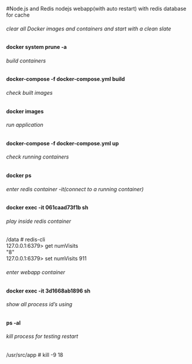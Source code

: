 
#Node.js and Redis
nodejs webapp(with auto restart) with redis database for cache
###### clear all Docker images and containers and start with a clean slate
**docker system prune -a**
###### build containers
**docker-compose -f docker-compose.yml build**
###### check built images
**docker images**
###### run application
**docker-compose -f docker-compose.yml up**
###### check running containers
**docker ps**
###### enter redis container -it(connect to a running container)
**docker exec -it 061caad73f1b sh**
###### play inside redis container
/data # redis-cli                                                                                                                                                     
127.0.0.1:6379> get numVisits                                                                                                                                      
"8"                                                                                                                                                                    
127.0.0.1:6379> set numVisits 911  

###### enter webapp container
**docker exec -it 3d1668ab1896 sh**
###### show all process id’s using 
**ps -al**
###### kill process for testing restart
/usr/src/app # kill -9 18
